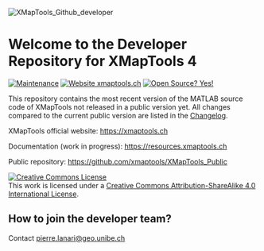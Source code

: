 ![XMapTools_Github_developer](https://user-images.githubusercontent.com/54409312/152673005-7bb96f00-b365-427c-9964-17820e6edb73.jpg)

# Welcome to the Developer Repository for XMapTools 4

[![Maintenance](https://img.shields.io/badge/Maintained%3F-yes-green.svg)](https://github.com/xmaptools/XMapTools_Developers/graphs/commit-activity)
[![Website xmaptools.ch](https://img.shields.io/website-up-down-green-red/http/shields.io.svg)](https://xmaptools.ch)
[![Open Source? Yes!](https://badgen.net/badge/Open%20Source%20%3F/Yes%21/blue?icon=github)](#)

This repository contains the most recent version of the MATLAB source code of XMapTools not released in a public version yet. All changes compared to the current public version are listed in the <a href="https://github.com/xmaptools/XMapTools_Developers/blob/main/Changelog.md">Changelog</a>. 

XMapTools official website: https://xmaptools.ch

Documentation (work in progress): https://resources.xmaptools.ch  

Public repository: https://github.com/xmaptools/XMapTools_Public 

<a rel="license" href="http://creativecommons.org/licenses/by-sa/4.0/"><img alt="Creative Commons License" style="border-width:0" src="https://i.creativecommons.org/l/by-sa/4.0/88x31.png" /></a><br />This work is licensed under a <a rel="license" href="http://creativecommons.org/licenses/by-sa/4.0/">Creative Commons Attribution-ShareAlike 4.0 International License</a>.

## How to join the developer team?

Contact pierre.lanari@geo.unibe.ch




